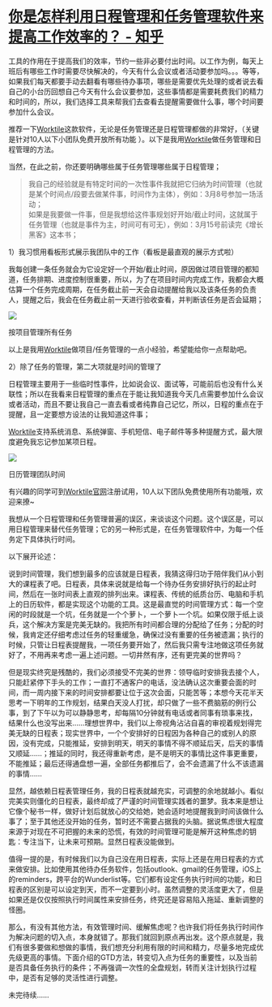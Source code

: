 # [你是怎样利用日程管理和任务管理软件来提高工作效率的？ - 知乎](https://www.zhihu.com/question/20074444/answer/2298728623)

工具的作用在于提高我们的效率，节约一些非必要付出时间。以工作为例，每天上班后有哪些工作时需要尽快解决的，今天有什么会议或者活动要参加吗。。。等等，如果我们每天都要手动去翻看有哪些待办事项，哪些是需要优先处理的或者说去看自己的小台历回想自己今天有什么会议要参加，这些事情都是需要耗费我们的精力和时间的，所以，我们选择工具来帮我们去查看去提醒需要做什么事，哪个时间要参加什么会议。

推荐一下[Worktile](http://worktile.com/?utm_source=zhihu&utm_medium=answer&utm_term=20074444&utm_content=richengguanligongju%20&utm_campaign=xiao&_channel_track_key=sxStXCda)这款软件，无论是任务管理还是日程管理都做的非常好，（关键是针对10人以下小团队免费开放所有功能 ）。以下是我用[Worktile](http://worktile.com/?utm_source=zhihu&utm_medium=answer&utm_term=20074444&utm_content=richengguanligongju%20&utm_campaign=xiao&_channel_track_key=sxStXCda)做任务管理和日程管理的方法。

当然，在此之前，你还要明确哪些属于任务管理哪些属于日程管理；

> 我自己的经验就是有特定时间的一次性事件我就把它归纳为时间管理（也就是某个时间点/段要去做某件事，时间作为主体），例如：3月8号参加一场活动；  
> 如果是我要做一件事，但是我想给这件事规划好开始/截止时间，这就属于任务管理（也就是事件为主，时间可有可无），例如：3月15号前读完《增长黑客》这本书；

1）我习惯用看板形式展示我团队中的工作（看板是最直观的展示方式啦）

我每创建一条任务就会为它设定好一个开始/截止时间，原因做过项目管理的都知道，任务排期、进度控制很重要，所以，为了在项目时间内完成工作，我都会大概估算一个任务完成周期，在任务截止前一天会自动提醒给我以及该条任务的负责人，提醒之后，我会在任务截止前一天进行验收查看，并判断该任务是否会延期；

![](https://pic3.zhimg.com/50/v2-0572dd74f0dca72565124e44b16bea7f_720w.jpg?source=1940ef5c)

按项目管理所有任务

以上是我用[Worktile](http://worktile.com/?utm_source=zhihu&utm_medium=answer&utm_term=20074444&utm_content=richengguanligongju%20&utm_campaign=xiao&_channel_track_key=sxStXCda)做项目/任务管理的一点小经验，希望能给你一点帮助吧。

2）除了任务的管理，第二大项就是时间的管理了

日程管理主要用于一些临时性事件，比如说会议、面试等，可能前后也没有什么关联性；所以在我看来日程管理的重点在于能让我知道我今天几点需要参加什么会议或者活动，而且不要让我自己一直去看或者纯靠自己记忆，所以，日程的重点在于提醒，且一定要想方设法的让我知道这件事；

[Worktile](http://worktile.com/?utm_source=zhihu&utm_medium=answer&utm_term=20074444&utm_content=richengguanligongju%20&utm_campaign=xiao&_channel_track_key=sxStXCda)支持系统消息、系统弹窗、手机短信、电子邮件等多种提醒方式，最大限度避免我忘记参加某项日程。

![](https://pica.zhimg.com/50/v2-1ace930fd71759e6334571bb0de5bbe1_720w.jpg?source=1940ef5c)

日历管理团队时间

有兴趣的同学可到[Worktile官网](http://worktile.com/?utm_source=zhihu&utm_medium=answer&utm_term=20074444&utm_content=richengguanligongju%20&utm_campaign=xiao&_channel_track_key=sxStXCda)注册试用，10人以下团队免费使用所有功能哦，欢迎来撩~

我想从一个日程管理和任务管理普遍的误区，来谈谈这个问题。这个误区是，可以用日程管理来替代任务管理；它的另一种形式是，在任务管理软件中，为每一个任务定下具体执行时间。

以下展开论述：

说到时间管理，我们想到最多的应该就是日程表，我猜这得归功于陪伴我们从小到大的课程表了吧。日程表，具体来说就是给每一个待办任务安排好执行的起止时间，然后在一张时间表上直观的排列出来。课程表、传统的纸质台历、电脑和手机上的日历软件，都是实现这个功能的工具。这是最直觉的时间管理方式：每一个空闲的时段就是一个坑，任务就是一个个萝卜，一个萝卜一个坑。如果仅限于纸上谈兵，这个解决方案是完美无缺的。我把所有时间都合理的分配给了任务；分配的时候，我肯定还仔细考虑过任务的轻重缓急，确保过没有重要的任务被遗漏；执行的时候，只管让日程表提醒我，一项任务要开始了，然后我只需专注地做这项任务就好了，不用再来考虑一遍上述问题。一切井然有序，还有更完美的世界吗？

但是现实终究是残酷的，我们必须接受不完美的世界：领导临时安排我去接个人，只能赶紧停下手头的工作；一直打不通客户的电话，没法确认这次重要会面的时间，而一周内接下来的时间安排都要让位于这次会面，只能苦等；本想今天花半天思考一下明年的工作规划，结果白天没人打扰，却只做了一些不费脑筋的例行公事，到了下午以为可以静静思考，却每隔10分钟就有电话或者同事有琐事来找，结果什么也没写出来……理想世界中，我们以上帝视角沾沾自喜的审视着规划得完美无缺的日程表；现实世界中，一个个安排好的日程因为各种自己的或别人的原因，没有完成，只能推延，安排到明天，明天的事情不得不顺延后天，后天的事情又顺延……；推延的同时，我还得重新考虑，是不是明天的事情比这件事更重要，不能推延；最后还得通盘想一遍，全部任务都推后了，会不会遗漏了什么不该遗漏的事情……

显然，越依赖日程表管理任务，我的日程表就越充实，可调整的余地就越小。看似完美实则僵化的日程表，最终却成了严谨的时间管理实践者的噩梦。我本来是想让它像个秘书一样，做好计划后就放心的交给她，她会适时地提醒我到时间该做什么事了；至于其他还没开始的任务，暂时还不需要占据我的头脑。据说焦虑很大程度来源于对现在不可把握的未来的恐慌，有效的时间管理可能是解开这种焦虑的钥匙：专注当下，让未来可预期。显然日程表没能做到。

值得一提的是，有时候我们以为自己没在用日程表，实际上还是在用日程表的方式来做安排。比如使用其他待办任务软件，包括outlook、gmail的任务管理，iOS上的reminders，跨平台的Wunderlist等。它们都有设定任务执行时间的功能，和日程表的区别是可以设定到天，而不一定要到小时。虽然调整的灵活度更大了，但是如果还是仅仅按照执行时间属性来安排任务，终究还是容易陷入拖延、重新调整的怪圈。

那么，有没有其他方法，有效管理时间、缓解焦虑呢？也许我们将任务执行时间作为解决问题的切入点，本身就错了。那我们就回到原点再出发。这个原点就是，我们有很多要做和想做的事情，我们想充分利用有限的时间和精力，尽量多地完成优先级更高的事情。下面介绍的GTD方法，转变切入点为任务的重要性，以及当前是否具备任务执行的条件；不再强调一次性的全盘规划，转而关注计划执行过程中，是否有足够的灵活性进行调整。

未完待续……

